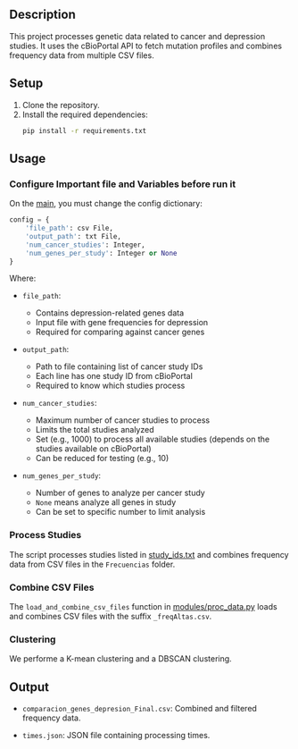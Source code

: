 
## Description

This project processes genetic data related to cancer and depression studies. It uses the cBioPortal API to fetch mutation profiles and combines frequency data from multiple CSV files.

## Setup

1. Clone the repository.
2. Install the required dependencies:
    ```sh
    pip install -r requirements.txt
    ```

## Usage

### Configure Important file and Variables before run it
On the [main](main.py), you must change the config dictionary:

```py
config = {
    'file_path': csv File,
    'output_path': txt File,
    'num_cancer_studies': Integer,
    'num_genes_per_study': Integer or None
}
```
Where:
- `file_path`: 
    - Contains depression-related genes data
    - Input file with gene frequencies for depression
    - Required for comparing against cancer genes

- `output_path`: 
    - Path to file containing list of cancer study IDs
    - Each line has one study ID from cBioPortal
    - Required to know which studies process

- `num_cancer_studies`: 
    - Maximum number of cancer studies to process
    - Limits the total studies analyzed
    - Set (e.g., 1000) to process all available studies (depends on the studies available on cBioPortal)
    - Can be reduced for testing (e.g., 10)

- `num_genes_per_study`: 
    - Number of genes to analyze per cancer study
    - `None` means analyze all genes in study
    - Can be set to specific number to limit analysis

### Process Studies
The script processes studies listed in [study_ids.txt](study_ids.txt) and combines frequency data from CSV files in the `Frecuencias` folder.

### Combine CSV Files
The `load_and_combine_csv_files` function in [modules/proc_data.py](modules/proc_data.py) loads and combines CSV files with the suffix `_freqAltas.csv`.

### Clustering
We performe a K-mean clustering and a DBSCAN clustering.

## Output

- `comparacion_genes_depresion_Final.csv`: Combined and filtered frequency data.

- `times.json`: JSON file containing processing times.
